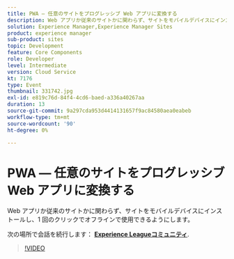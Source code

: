 ```yaml
---
title: PWA — 任意のサイトをプログレッシブ Web アプリに変換する
description: Web アプリか従来のサイトかに関わらず、サイトをモバイルデバイスにインストールし、1 回のクリックでオフラインで使用できるようにします。 このセッションは、Adobe Developers Live Content イベントの一部として配信されました。
solution: Experience Manager,Experience Manager Sites
product: experience manager
sub-product: sites
topic: Development
feature: Core Components
role: Developer
level: Intermediate
version: Cloud Service
kt: 7176
type: Event
thumbnail: 331742.jpg
exl-id: e819c76d-84f4-4cd6-baed-a336a40267aa
duration: 13
source-git-commit: 9a297cda953d4414131657f9ac84580aea0eabeb
workflow-type: tm+mt
source-wordcount: '90'
ht-degree: 0%

---
```


# PWA — 任意のサイトをプログレッシブ Web アプリに変換する

Web アプリか従来のサイトかに関わらず、サイトをモバイルデバイスにインストールし、1 回のクリックでオフラインで使用できるようにします。

次の場所で会話を続行します： **[Experience Leagueコミュニティ](https://adobe.ly/36Yd3v6)**.

>[!VIDEO](https://video.tv.adobe.com/v/331742/?quality=12&learn=on&hidetitle=true)
